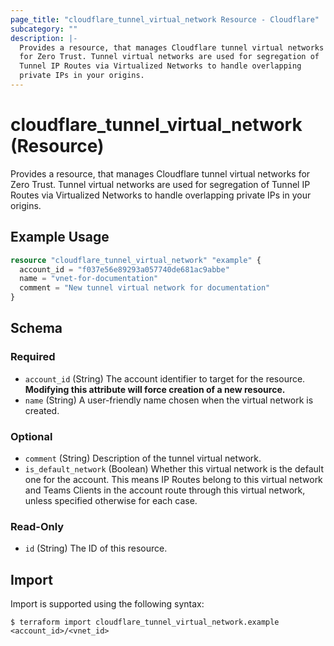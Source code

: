 ```yaml
---
page_title: "cloudflare_tunnel_virtual_network Resource - Cloudflare"
subcategory: ""
description: |-
  Provides a resource, that manages Cloudflare tunnel virtual networks
  for Zero Trust. Tunnel virtual networks are used for segregation of
  Tunnel IP Routes via Virtualized Networks to handle overlapping
  private IPs in your origins.
---
```


# cloudflare_tunnel_virtual_network (Resource)

Provides a resource, that manages Cloudflare tunnel virtual networks
for Zero Trust. Tunnel virtual networks are used for segregation of
Tunnel IP Routes via Virtualized Networks to handle overlapping
private IPs in your origins.

## Example Usage

```terraform
resource "cloudflare_tunnel_virtual_network" "example" {
  account_id = "f037e56e89293a057740de681ac9abbe"
  name = "vnet-for-documentation"
  comment = "New tunnel virtual network for documentation"
}
```
<!-- schema generated by tfplugindocs -->
## Schema

### Required

- `account_id` (String) The account identifier to target for the resource. **Modifying this attribute will force creation of a new resource.**
- `name` (String) A user-friendly name chosen when the virtual network is created.

### Optional

- `comment` (String) Description of the tunnel virtual network.
- `is_default_network` (Boolean) Whether this virtual network is the default one for the account. This means IP Routes belong to this virtual network and Teams Clients in the account route through this virtual network, unless specified otherwise for each case.

### Read-Only

- `id` (String) The ID of this resource.

## Import

Import is supported using the following syntax:
```shell
$ terraform import cloudflare_tunnel_virtual_network.example <account_id>/<vnet_id>
```
